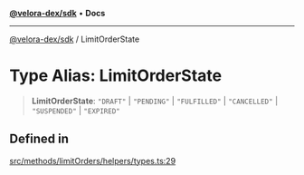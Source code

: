[**@velora-dex/sdk**](../README.md) • **Docs**

***

[@velora-dex/sdk](../globals.md) / LimitOrderState

# Type Alias: LimitOrderState

> **LimitOrderState**: `"DRAFT"` \| `"PENDING"` \| `"FULFILLED"` \| `"CANCELLED"` \| `"SUSPENDED"` \| `"EXPIRED"`

## Defined in

[src/methods/limitOrders/helpers/types.ts:29](https://github.com/VeloraDEX/paraswap-sdk/blob/feat/velora/src/methods/limitOrders/helpers/types.ts#L29)
